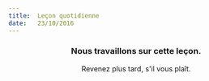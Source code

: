 ```yaml
---
title:  Leçon quotidienne
date:   23/10/2016
---
```


### <center>Nous travaillons sur cette leçon.</center>
<center>Revenez plus tard, s'il vous plaît.</center>